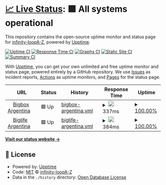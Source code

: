 # [📈 Live Status](https://infinity-loopA-Z.github.io/upptime): <!--live status--> **🟩 All systems operational**

This repository contains the open-source uptime monitor and status page for [infinity-loopA-Z](https://infinity-loopA-Z.github.io/upptime), powered by [Upptime](https://github.com/upptime/upptime).

[![Uptime CI](https://github.com/infinity-loopA-Z/upptime/workflows/Uptime%20CI/badge.svg)](https://github.com/infinity-loopA-Z/upptime/actions?query=workflow%3A%22Uptime+CI%22)
[![Response Time CI](https://github.com/infinity-loopA-Z/upptime/workflows/Response%20Time%20CI/badge.svg)](https://github.com/infinity-loopA-Z/upptime/actions?query=workflow%3A%22Response+Time+CI%22)
[![Graphs CI](https://github.com/infinity-loopA-Z/upptime/workflows/Graphs%20CI/badge.svg)](https://github.com/infinity-loopA-Z/upptime/actions?query=workflow%3A%22Graphs+CI%22)
[![Static Site CI](https://github.com/infinity-loopA-Z/upptime/workflows/Static%20Site%20CI/badge.svg)](https://github.com/infinity-loopA-Z/upptime/actions?query=workflow%3A%22Static+Site+CI%22)
[![Summary CI](https://github.com/infinity-loopA-Z/upptime/workflows/Summary%20CI/badge.svg)](https://github.com/infinity-loopA-Z/upptime/actions?query=workflow%3A%22Summary+CI%22)

With [Upptime](https://upptime.js.org), you can get your own unlimited and free uptime monitor and status page, powered entirely by a GitHub repository. We use [Issues](https://github.com/infinity-loopA-Z/upptime/issues) as incident reports, [Actions](https://github.com/infinity-loopA-Z/upptime/actions) as uptime monitors, and [Pages](https://infinity-loopA-Z.github.io/upptime) for the status page.

<!--start: status pages-->
<!-- This summary is generated by Upptime (https://github.com/upptime/upptime) -->
<!-- Do not edit this manually, your changes will be overwritten -->
<!-- prettier-ignore -->
| URL | Status | History | Response Time | Uptime |
| --- | ------ | ------- | ------------- | ------ |
| <img alt="" src="https://favicons.githubusercontent.com/www.bigbox.com.ar" height="13"> [Bigbox Argentina](https://www.bigbox.com.ar) | 🟩 Up | [bigbox-argentina.yml](https://github.com/InfinityLoopA-Z/super-octo-waddle/commits/HEAD/history/bigbox-argentina.yml) | <details><summary><img alt="Response time graph" src="./graphs/bigbox-argentina/response-time-week.png" height="20"> 337ms</summary><br><a href="https://infinity-loopA-Z.github.io/super-octo-waddle/history/bigbox-argentina"><img alt="Response time 332" src="https://img.shields.io/endpoint?url=https%3A%2F%2Fraw.githubusercontent.com%2FInfinityLoopA-Z%2Fsuper-octo-waddle%2FHEAD%2Fapi%2Fbigbox-argentina%2Fresponse-time.json"></a><br><a href="https://infinity-loopA-Z.github.io/super-octo-waddle/history/bigbox-argentina"><img alt="24-hour response time 199" src="https://img.shields.io/endpoint?url=https%3A%2F%2Fraw.githubusercontent.com%2FInfinityLoopA-Z%2Fsuper-octo-waddle%2FHEAD%2Fapi%2Fbigbox-argentina%2Fresponse-time-day.json"></a><br><a href="https://infinity-loopA-Z.github.io/super-octo-waddle/history/bigbox-argentina"><img alt="7-day response time 337" src="https://img.shields.io/endpoint?url=https%3A%2F%2Fraw.githubusercontent.com%2FInfinityLoopA-Z%2Fsuper-octo-waddle%2FHEAD%2Fapi%2Fbigbox-argentina%2Fresponse-time-week.json"></a><br><a href="https://infinity-loopA-Z.github.io/super-octo-waddle/history/bigbox-argentina"><img alt="30-day response time 337" src="https://img.shields.io/endpoint?url=https%3A%2F%2Fraw.githubusercontent.com%2FInfinityLoopA-Z%2Fsuper-octo-waddle%2FHEAD%2Fapi%2Fbigbox-argentina%2Fresponse-time-month.json"></a><br><a href="https://infinity-loopA-Z.github.io/super-octo-waddle/history/bigbox-argentina"><img alt="1-year response time 332" src="https://img.shields.io/endpoint?url=https%3A%2F%2Fraw.githubusercontent.com%2FInfinityLoopA-Z%2Fsuper-octo-waddle%2FHEAD%2Fapi%2Fbigbox-argentina%2Fresponse-time-year.json"></a></details> | <details><summary><a href="https://infinity-loopA-Z.github.io/super-octo-waddle/history/bigbox-argentina">100.00%</a></summary><a href="https://infinity-loopA-Z.github.io/super-octo-waddle/history/bigbox-argentina"><img alt="All-time uptime 100.00%" src="https://img.shields.io/endpoint?url=https%3A%2F%2Fraw.githubusercontent.com%2FInfinityLoopA-Z%2Fsuper-octo-waddle%2FHEAD%2Fapi%2Fbigbox-argentina%2Fuptime.json"></a><br><a href="https://infinity-loopA-Z.github.io/super-octo-waddle/history/bigbox-argentina"><img alt="24-hour uptime 100.00%" src="https://img.shields.io/endpoint?url=https%3A%2F%2Fraw.githubusercontent.com%2FInfinityLoopA-Z%2Fsuper-octo-waddle%2FHEAD%2Fapi%2Fbigbox-argentina%2Fuptime-day.json"></a><br><a href="https://infinity-loopA-Z.github.io/super-octo-waddle/history/bigbox-argentina"><img alt="7-day uptime 100.00%" src="https://img.shields.io/endpoint?url=https%3A%2F%2Fraw.githubusercontent.com%2FInfinityLoopA-Z%2Fsuper-octo-waddle%2FHEAD%2Fapi%2Fbigbox-argentina%2Fuptime-week.json"></a><br><a href="https://infinity-loopA-Z.github.io/super-octo-waddle/history/bigbox-argentina"><img alt="30-day uptime 100.00%" src="https://img.shields.io/endpoint?url=https%3A%2F%2Fraw.githubusercontent.com%2FInfinityLoopA-Z%2Fsuper-octo-waddle%2FHEAD%2Fapi%2Fbigbox-argentina%2Fuptime-month.json"></a><br><a href="https://infinity-loopA-Z.github.io/super-octo-waddle/history/bigbox-argentina"><img alt="1-year uptime 100.00%" src="https://img.shields.io/endpoint?url=https%3A%2F%2Fraw.githubusercontent.com%2FInfinityLoopA-Z%2Fsuper-octo-waddle%2FHEAD%2Fapi%2Fbigbox-argentina%2Fuptime-year.json"></a></details>
| <img alt="" src="https://favicons.githubusercontent.com/www.premios.bigbox.com.ar" height="13"> [Biglife Argentina](https://www.premios.bigbox.com.ar) | 🟩 Up | [biglife-argentina.yml](https://github.com/InfinityLoopA-Z/super-octo-waddle/commits/HEAD/history/biglife-argentina.yml) | <details><summary><img alt="Response time graph" src="./graphs/biglife-argentina/response-time-week.png" height="20"> 384ms</summary><br><a href="https://infinity-loopA-Z.github.io/super-octo-waddle/history/biglife-argentina"><img alt="Response time 345" src="https://img.shields.io/endpoint?url=https%3A%2F%2Fraw.githubusercontent.com%2FInfinityLoopA-Z%2Fsuper-octo-waddle%2FHEAD%2Fapi%2Fbiglife-argentina%2Fresponse-time.json"></a><br><a href="https://infinity-loopA-Z.github.io/super-octo-waddle/history/biglife-argentina"><img alt="24-hour response time 483" src="https://img.shields.io/endpoint?url=https%3A%2F%2Fraw.githubusercontent.com%2FInfinityLoopA-Z%2Fsuper-octo-waddle%2FHEAD%2Fapi%2Fbiglife-argentina%2Fresponse-time-day.json"></a><br><a href="https://infinity-loopA-Z.github.io/super-octo-waddle/history/biglife-argentina"><img alt="7-day response time 384" src="https://img.shields.io/endpoint?url=https%3A%2F%2Fraw.githubusercontent.com%2FInfinityLoopA-Z%2Fsuper-octo-waddle%2FHEAD%2Fapi%2Fbiglife-argentina%2Fresponse-time-week.json"></a><br><a href="https://infinity-loopA-Z.github.io/super-octo-waddle/history/biglife-argentina"><img alt="30-day response time 363" src="https://img.shields.io/endpoint?url=https%3A%2F%2Fraw.githubusercontent.com%2FInfinityLoopA-Z%2Fsuper-octo-waddle%2FHEAD%2Fapi%2Fbiglife-argentina%2Fresponse-time-month.json"></a><br><a href="https://infinity-loopA-Z.github.io/super-octo-waddle/history/biglife-argentina"><img alt="1-year response time 345" src="https://img.shields.io/endpoint?url=https%3A%2F%2Fraw.githubusercontent.com%2FInfinityLoopA-Z%2Fsuper-octo-waddle%2FHEAD%2Fapi%2Fbiglife-argentina%2Fresponse-time-year.json"></a></details> | <details><summary><a href="https://infinity-loopA-Z.github.io/super-octo-waddle/history/biglife-argentina">100.00%</a></summary><a href="https://infinity-loopA-Z.github.io/super-octo-waddle/history/biglife-argentina"><img alt="All-time uptime 100.00%" src="https://img.shields.io/endpoint?url=https%3A%2F%2Fraw.githubusercontent.com%2FInfinityLoopA-Z%2Fsuper-octo-waddle%2FHEAD%2Fapi%2Fbiglife-argentina%2Fuptime.json"></a><br><a href="https://infinity-loopA-Z.github.io/super-octo-waddle/history/biglife-argentina"><img alt="24-hour uptime 100.00%" src="https://img.shields.io/endpoint?url=https%3A%2F%2Fraw.githubusercontent.com%2FInfinityLoopA-Z%2Fsuper-octo-waddle%2FHEAD%2Fapi%2Fbiglife-argentina%2Fuptime-day.json"></a><br><a href="https://infinity-loopA-Z.github.io/super-octo-waddle/history/biglife-argentina"><img alt="7-day uptime 100.00%" src="https://img.shields.io/endpoint?url=https%3A%2F%2Fraw.githubusercontent.com%2FInfinityLoopA-Z%2Fsuper-octo-waddle%2FHEAD%2Fapi%2Fbiglife-argentina%2Fuptime-week.json"></a><br><a href="https://infinity-loopA-Z.github.io/super-octo-waddle/history/biglife-argentina"><img alt="30-day uptime 100.00%" src="https://img.shields.io/endpoint?url=https%3A%2F%2Fraw.githubusercontent.com%2FInfinityLoopA-Z%2Fsuper-octo-waddle%2FHEAD%2Fapi%2Fbiglife-argentina%2Fuptime-month.json"></a><br><a href="https://infinity-loopA-Z.github.io/super-octo-waddle/history/biglife-argentina"><img alt="1-year uptime 100.00%" src="https://img.shields.io/endpoint?url=https%3A%2F%2Fraw.githubusercontent.com%2FInfinityLoopA-Z%2Fsuper-octo-waddle%2FHEAD%2Fapi%2Fbiglife-argentina%2Fuptime-year.json"></a></details>

<!--end: status pages-->

[**Visit our status website →**](https://infinity-loopA-Z.github.io/upptime)

## 📄 License

- Powered by: [Upptime](https://github.com/upptime/upptime)
- Code: [MIT](./LICENSE) © [infinity-loopA-Z](https://infinity-loopA-Z.github.io/upptime)
- Data in the `./history` directory: [Open Database License](https://opendatacommons.org/licenses/odbl/1-0/)
